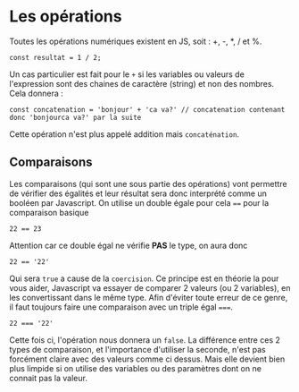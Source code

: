 # Les opérations

Toutes les opérations numériques existent en JS, soit : +, -, *, / et %.

```
const resultat = 1 / 2;
```

Un cas particulier est fait pour le `+` si les variables ou valeurs de l'expression sont des chaines de caractère (string) et non des nombres. Cela donnera :
```
const concatenation = 'bonjour' + 'ca va?' // concatenation contenant donc 'bonjourca va?' par la suite
```
Cette opération n'est plus appelé addition mais `concaténation`.

## Comparaisons
Les comparaisons (qui sont une sous partie des opérations) vont permettre de vérifier des égalités et leur résultat sera donc interprété comme un booléen par Javascript. On utilise un double égale pour cela `==` pour la comparaison basique
```
22 == 23
```
Attention car ce double égal ne vérifie __PAS__ le type, on aura donc
```
22 == '22'
```
Qui sera `true` a cause de la `coercision`. Ce principe est en théorie la pour vous aider, Javascript va essayer de comparer 2 valeurs (ou 2 variables), en les convertissant dans le même type.
Afin d'éviter toute erreur de ce genre, il faut toujours faire une comparaison avec un triple égal `===`.
```
22 === '22'
```
Cette fois ci, l'opération nous donnera un `false`.
La différence entre ces 2 types de comparaison, et l'importance d'utiliser la seconde, n'est pas forcément claire avec des valeurs comme ci dessus. Mais elle devient bien plus limpide si on utilise des variables ou des paramètres dont on ne connait pas la valeur.
